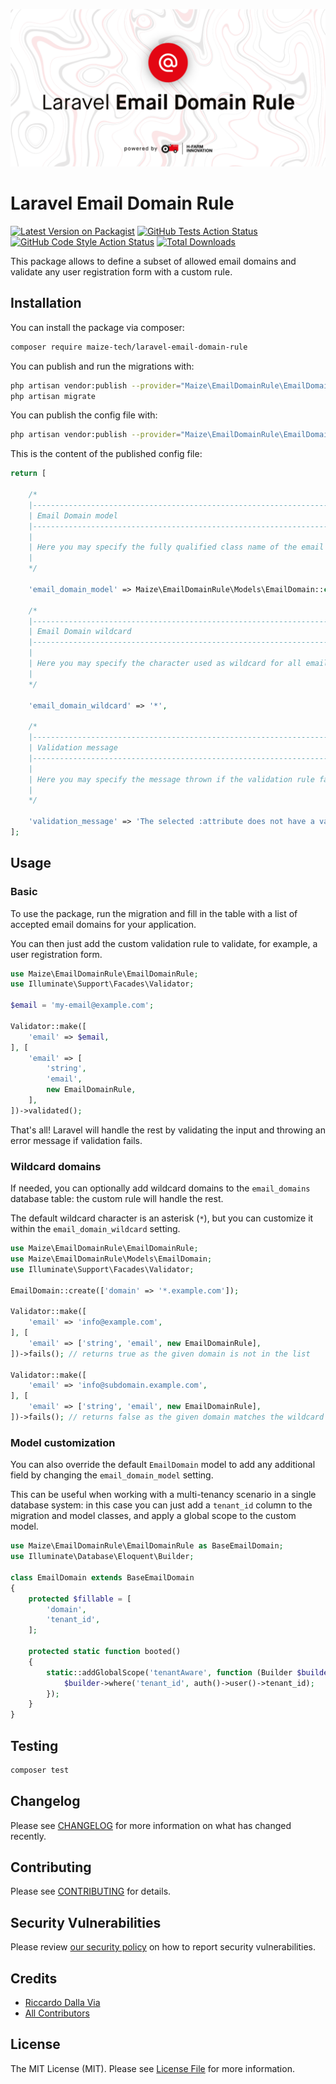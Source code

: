 <p align="center"><img src="/art/socialcard.png" alt="Social Card of Laravel Email Domain Rule"></p>

# Laravel Email Domain Rule

[![Latest Version on Packagist](https://img.shields.io/packagist/v/maize-tech/laravel-email-domain-rule.svg?style=flat-square)](https://packagist.org/packages/maize-tech/laravel-email-domain-rule)
[![GitHub Tests Action Status](https://img.shields.io/github/actions/workflow/status/maize-tech/laravel-email-domain-rule/run-tests.yml?branch=main&label=tests&style=flat-square)](https://github.com/maize-tech/laravel-email-domain-rule/actions?query=workflow%3Arun-tests+branch%3Amain)
[![GitHub Code Style Action Status](https://img.shields.io/github/actions/workflow/status/maize-tech/laravel-email-domain-rule/php-cs-fixer.yml?branch=main&label=code%20style&style=flat-square)](https://github.com/maize-tech/laravel-email-domain-rule/actions?query=workflow%3A"Check+%26+fix+styling"+branch%3Amain)
[![Total Downloads](https://img.shields.io/packagist/dt/maize-tech/laravel-email-domain-rule.svg?style=flat-square)](https://packagist.org/packages/maize-tech/laravel-email-domain-rule)

This package allows to define a subset of allowed email domains and validate any user registration form with a custom rule.

## Installation

You can install the package via composer:

```bash
composer require maize-tech/laravel-email-domain-rule
```

You can publish and run the migrations with:

```bash
php artisan vendor:publish --provider="Maize\EmailDomainRule\EmailDomainRuleServiceProvider" --tag="email-domain-rule-migrations"
php artisan migrate
```

You can publish the config file with:
```bash
php artisan vendor:publish --provider="Maize\EmailDomainRule\EmailDomainRuleServiceProvider" --tag="email-domain-rule-config"
```

This is the content of the published config file:

```php
return [

    /*
    |--------------------------------------------------------------------------
    | Email Domain model
    |--------------------------------------------------------------------------
    |
    | Here you may specify the fully qualified class name of the email domain model.
    |
    */

    'email_domain_model' => Maize\EmailDomainRule\Models\EmailDomain::class,

    /*
    |--------------------------------------------------------------------------
    | Email Domain wildcard
    |--------------------------------------------------------------------------
    |
    | Here you may specify the character used as wildcard for all email domains.
    |
    */

    'email_domain_wildcard' => '*',

    /*
    |--------------------------------------------------------------------------
    | Validation message
    |--------------------------------------------------------------------------
    |
    | Here you may specify the message thrown if the validation rule fails.
    |
    */

    'validation_message' => 'The selected :attribute does not have a valid domain.',
];
```

## Usage

### Basic

To use the package, run the migration and fill in the table with a list of accepted email domains for your application.

You can then just add the custom validation rule to validate, for example, a user registration form.

```php
use Maize\EmailDomainRule\EmailDomainRule;
use Illuminate\Support\Facades\Validator;

$email = 'my-email@example.com';

Validator::make([
    'email' => $email,
], [
    'email' => [
        'string',
        'email',
        new EmailDomainRule,
    ],
])->validated(); 
```

That's all!
Laravel will handle the rest by validating the input and throwing an error message if validation fails.

### Wildcard domains

If needed, you can optionally add wildcard domains to the `email_domains` database table: the custom rule will handle the rest.

The default wildcard character is an asterisk (`*`), but you can customize it within the `email_domain_wildcard` setting.

```php
use Maize\EmailDomainRule\EmailDomainRule;
use Maize\EmailDomainRule\Models\EmailDomain;
use Illuminate\Support\Facades\Validator;

EmailDomain::create(['domain' => '*.example.com']);

Validator::make([
    'email' => 'info@example.com',
], [
    'email' => ['string', 'email', new EmailDomainRule],
])->fails(); // returns true as the given domain is not in the list

Validator::make([
    'email' => 'info@subdomain.example.com',
], [
    'email' => ['string', 'email', new EmailDomainRule],
])->fails(); // returns false as the given domain matches the wildcard domain
```

### Model customization

You can also override the default `EmailDomain` model to add any additional field by changing the `email_domain_model` setting.

This can be useful when working with a multi-tenancy scenario in a single database system: in this case you can just add a `tenant_id` column to the migration and model classes, and apply a global scope to the custom model.

```php
use Maize\EmailDomainRule\EmailDomainRule as BaseEmailDomain;
use Illuminate\Database\Eloquent\Builder;

class EmailDomain extends BaseEmailDomain
{
    protected $fillable = [
        'domain',
        'tenant_id',
    ];

    protected static function booted()
    {
        static::addGlobalScope('tenantAware', function (Builder $builder) {
            $builder->where('tenant_id', auth()->user()->tenant_id);
        });
    }
}
```

## Testing

```bash
composer test
```

## Changelog

Please see [CHANGELOG](CHANGELOG.md) for more information on what has changed recently.

## Contributing

Please see [CONTRIBUTING](.github/CONTRIBUTING.md) for details.

## Security Vulnerabilities

Please review [our security policy](../../security/policy) on how to report security vulnerabilities.

## Credits

- [Riccardo Dalla Via](https://github.com/riccardodallavia)
- [All Contributors](../../contributors)

## License

The MIT License (MIT). Please see [License File](LICENSE.md) for more information.
